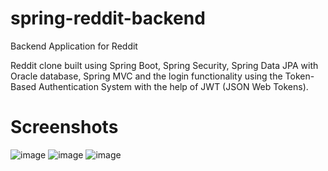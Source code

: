 # spring-reddit-backend
Backend Application for Reddit

Reddit clone built using Spring Boot, Spring Security, Spring Data JPA with Oracle database, Spring MVC and the login functionality using the Token-Based Authentication System with the help of JWT (JSON Web Tokens).

# Screenshots
![image](https://user-images.githubusercontent.com/7610065/92024539-f2e3d800-ed7b-11ea-9e25-869e8634e10e.png)
![image](https://user-images.githubusercontent.com/7610065/92024602-03944e00-ed7c-11ea-92cd-330eaccdf7fa.png)
![image](https://user-images.githubusercontent.com/7610065/92024862-5d951380-ed7c-11ea-838c-6a4665133b08.png)
